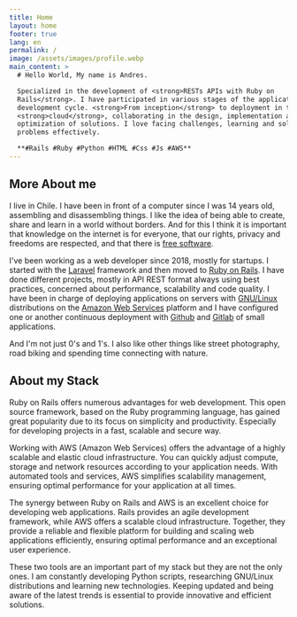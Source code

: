 ```yaml
---
title: Home
layout: home
footer: true
lang: en
permalink: /
image: /assets/images/profile.webp
main_content: >
  # Hello World, My name is Andres.

  Specialized in the development of <strong>RESTs APIs with Ruby on
  Rails</strong>. I have participated in various stages of the application
  development cycle. <strong>From inception</strong> to deployment in the
  <strong>cloud</strong>, collaborating in the design, implementation and
  optimization of solutions. I love facing challenges, learning and solving
  problems effectively.

  **#Rails #Ruby #Python #HTML #Css #Js #AWS**
---
```

## More About me

I live in Chile. I have been in front of a computer since I was 14 years old, assembling and disassembling things. I like the idea of being able to create, share and learn in a world without borders. And for this I think it is important that knowledge on the internet is for everyone, that our rights, privacy and freedoms are respected, and that there is <a target="_blank" href="https://www.fsf.org/" >free software</a>.

I've been working as a web developer since 2018, mostly for startups. I started with the <a target="_blank" href="https://laravel.com/" >Laravel</a> framework and then moved to <a target="_blank" href="https://rubyonrails.org/">Ruby on Rails</a>. I have done different projects, mostly in API REST format always using best practices, concerned about performance, scalability and code quality. I have been in charge of deploying applications on servers with <a target="_blank" href="https://es.wikipedia.org/wiki/GNU/Linux">GNU/Linux</a> distributions on the <a target="_blank" href="https://aws.amazon.com">Amazon Web Services</a> platform and I have configured one or another continuous deployment with <a target="_blank" href="https://github.com">Github</a> and <a target="_blank" href="https://gitlab.com">Gitlab</a> of small applications.

And I'm not just 0's and 1's. I also like other things like street photography, road biking and spending time connecting with nature.

## About my Stack

Ruby on Rails offers numerous advantages for web development. This open source framework, based on the Ruby programming language, has gained great popularity due to its focus on simplicity and productivity. Especially for developing projects in a fast, scalable and secure way.

Working with AWS (Amazon Web Services) offers the advantage of a highly scalable and elastic cloud infrastructure. You can quickly adjust compute, storage and network resources according to your application needs. With automated tools and services, AWS simplifies scalability management, ensuring optimal performance for your application at all times.

The synergy between Ruby on Rails and AWS is an excellent choice for developing web applications. Rails provides an agile development framework, while AWS offers a scalable cloud infrastructure. Together, they provide a reliable and flexible platform for building and scaling web applications efficiently, ensuring optimal performance and an exceptional user experience.

These two tools are an important part of my stack but they are not the only ones. I am constantly developing Python scripts, researching GNU/Linux distributions and learning new technologies. Keeping updated and being aware of the latest trends is essential to provide innovative and efficient solutions.

